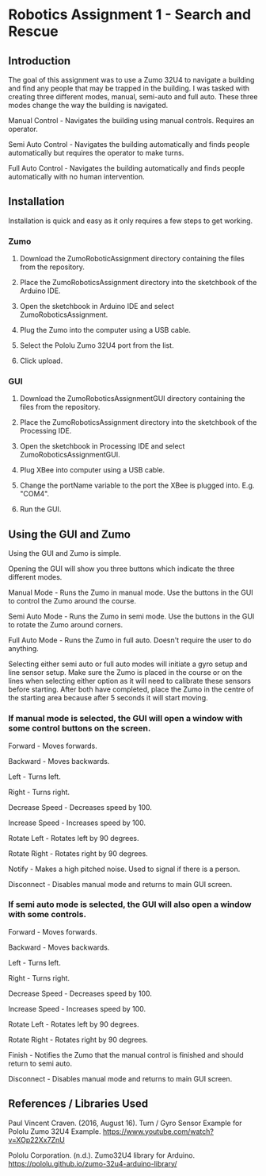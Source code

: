 # Robotics Assignment 1 - Search and Rescue

## Introduction

The goal of this assignment was to use a Zumo 32U4 to navigate a building and find any people that may be trapped in the building.
I was tasked with creating three different modes, manual, semi-auto and full auto. These three modes change the way the building is
navigated.

Manual Control - Navigates the building using manual controls. Requires an operator.

Semi Auto Control - Navigates the building automatically and finds people automatically but requires the operator to make turns.

Full Auto Control - Navigates the building automatically and finds people automatically with no human intervention.

## Installation

Installation is quick and easy as it only requires a few steps to get working.

### Zumo 

1) Download the ZumoRoboticAssignment directory containing the files from the repository.

2) Place the ZumoRoboticsAssignment directory into the sketchbook of the Arduino IDE.

3) Open the sketchbook in Arduino IDE and select ZumoRoboticsAssignment.

4) Plug the Zumo into the computer using a USB cable.

5) Select the Pololu Zumo 32U4 port from the list.

6) Click upload.

### GUI

1) Download the ZumoRoboticsAssignmentGUI directory containing the files from the repository.

2) Place the ZumoRoboticsAssignment directory into the sketchbook of the Processing IDE.

3) Open the sketchbook in Processing IDE and select ZumoRoboticsAssignmentGUI.

4) Plug XBee into computer using a USB cable.

5) Change the portName variable to the port the XBee is plugged into. E.g. "COM4".

6) Run the GUI.

## Using the GUI and Zumo

Using the GUI and Zumo is simple. 

Opening the GUI will show you three buttons which indicate the three different modes. 

Manual Mode - Runs the Zumo in manual mode. Use the buttons in the GUI to control the Zumo around the course.

Semi Auto Mode - Runs the Zumo in semi mode. Use the buttons in the GUI to rotate the Zumo around corners.

Full Auto Mode - Runs the Zumo in full auto. Doesn't require the user to do anything.

Selecting either semi auto or full auto modes will initiate a gyro setup and line sensor setup. Make sure the
Zumo is placed in the course or on the lines when selecting either option as it will need to calibrate
these sensors before starting. After both have completed, place the Zumo in the centre of the starting
area because after 5 seconds it will start moving.

### If manual mode is selected, the GUI will open a window with some control buttons on the screen.

Forward - Moves forwards.

Backward - Moves backwards.

Left - Turns left.

Right - Turns right.

Decrease Speed - Decreases speed by 100.

Increase Speed - Increases speed by 100.

Rotate Left - Rotates left by 90 degrees.

Rotate Right - Rotates right by 90 degrees.

Notify - Makes a high pitched noise. Used to signal if there is a person.

Disconnect - Disables manual mode and returns to main GUI screen.

### If semi auto mode is selected, the GUI will also open a window with some controls.

Forward - Moves forwards.

Backward - Moves backwards.

Left - Turns left.

Right - Turns right.

Decrease Speed - Decreases speed by 100.

Increase Speed - Increases speed by 100.

Rotate Left - Rotates left by 90 degrees.

Rotate Right - Rotates right by 90 degrees.

Finish - Notifies the Zumo that the manual control is finished and should return to semi auto.

Disconnect - Disables manual mode and returns to main GUI screen.

## References / Libraries Used

Paul Vincent Craven. (2016, August 16). Turn / Gyro Sensor Example for Pololu
Zumo 32U4 Example. https://www.youtube.com/watch?v=XOp22Xx7ZnU

Pololu Corporation. (n.d.). Zumo32U4 library for Arduino. 
https://pololu.github.io/zumo-32u4-arduino-library/





